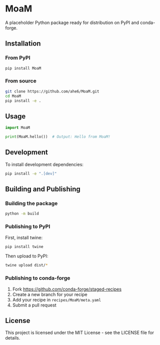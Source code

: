 # MoaM

A placeholder Python package ready for distribution on PyPI and conda-forge.

## Installation

### From PyPI

```bash
pip install MoaM
```

### From source

```bash
git clone https://github.com/ahe6/MoaM.git
cd MoaM
pip install -e .
```

## Usage

```python
import MoaM

print(MoaM.hello())  # Output: Hello from MoaM!
```

## Development

To install development dependencies:

```bash
pip install -e ".[dev]"
```

## Building and Publishing

### Building the package

```bash
python -m build
```

### Publishing to PyPI

First, install twine:

```bash
pip install twine
```

Then upload to PyPI:

```bash
twine upload dist/*
```

### Publishing to conda-forge

1. Fork https://github.com/conda-forge/staged-recipes
2. Create a new branch for your recipe
3. Add your recipe in `recipes/MoaM/meta.yaml`
4. Submit a pull request

## License

This project is licensed under the MIT License - see the LICENSE file for details.